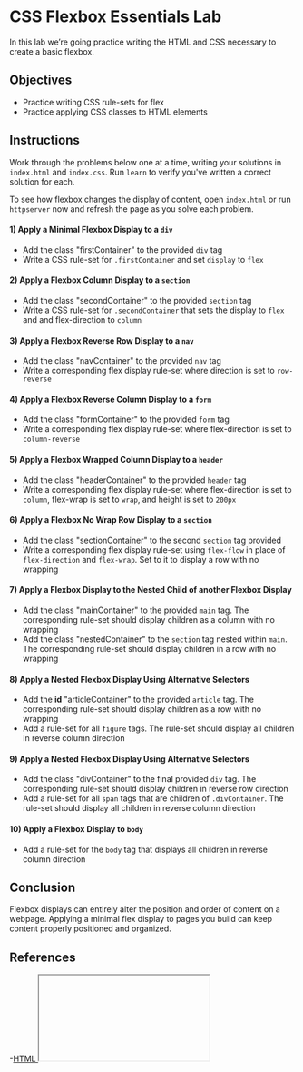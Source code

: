 # CSS Flexbox Essentials Lab

In this lab we’re going practice writing the HTML and CSS necessary to create a
basic flexbox.

## Objectives

- Practice writing CSS rule-sets for flex
- Practice applying CSS classes to HTML elements

## Instructions

Work through the problems below one at a time, writing your solutions in
`index.html` and `index.css`. Run `learn` to verify you've written a correct
solution for each.

To see how flexbox changes the display of content, open `index.html` or run
`httpserver` now and refresh the page as you solve each problem.

#### 1) Apply a Minimal Flexbox Display to a `div`

- Add the class "firstContainer" to the provided `div` tag
- Write a CSS rule-set for `.firstContainer` and set `display` to `flex`

#### 2) Apply a Flexbox Column Display to a `section`

- Add the class "secondContainer" to the provided `section` tag
- Write a CSS rule-set for `.secondContainer` that sets the display to `flex` and
  and flex-direction to `column`

#### 3) Apply a Flexbox Reverse Row Display to a `nav`

- Add the class "navContainer" to the provided `nav` tag
- Write a corresponding flex display rule-set where direction is set to `row-reverse`

#### 4) Apply a Flexbox Reverse Column Display to a `form`

- Add the class "formContainer" to the provided `form` tag
- Write a corresponding flex display rule-set where flex-direction is set to
  `column-reverse`

#### 5) Apply a Flexbox Wrapped Column Display to a `header`

- Add the class "headerContainer" to the provided `header` tag
- Write a corresponding flex display rule-set where flex-direction is set to
  `column`, flex-wrap is set to `wrap`, and height is set to `200px`

#### 6) Apply a Flexbox No Wrap Row Display to a `section`

- Add the class "sectionContainer" to the second `section` tag provided
- Write a corresponding flex display rule-set using `flex-flow` in place of
  `flex-direction` and `flex-wrap`. Set to it to display a row with no wrapping

#### 7) Apply a Flexbox Display to the Nested Child of another Flexbox Display

- Add the class "mainContainer" to the provided `main` tag. The corresponding
  rule-set should display children as a column with no wrapping
- Add the class "nestedContainer" to the `section` tag nested within `main`. The
  corresponding rule-set should display children in a row with no wrapping

#### 8) Apply a Nested Flexbox Display Using Alternative Selectors

- Add the **id** "articleContainer" to the provided `article` tag. The
  corresponding rule-set should display children as a row with no
  wrapping
- Add a rule-set for all `figure` tags. The rule-set should display all children
  in reverse column direction

#### 9) Apply a Nested Flexbox Display Using Alternative Selectors

- Add the class "divContainer" to the final provided `div` tag. The
  corresponding rule-set should display children in reverse row direction
- Add a rule-set for all `span` tags that are children of `.divContainer`. The
  rule-set should display all children in reverse column direction

#### 10) Apply a Flexbox Display to `body`

- Add a rule-set for the `body` tag that displays all children in reverse column
  direction

## Conclusion

Flexbox displays can entirely alter the position and order of content on a
webpage. Applying a minimal flex display to pages you build can keep content
properly positioned and organized.

## References

-[HTML <iframe> Tag][iframes]

[iframes]: https://www.w3schools.com/tags/tag_iframe.asp
